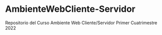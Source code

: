 # AmbienteWebCliente-Servidor
Repositorio del Curso Ambiente Web Cliente/Servidor Primer Cuatrimestre 2022
